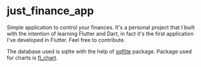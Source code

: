 # just_finance_app

Simple application to control your finances.
It's a personal project that I built with the intention of learning Flutter and Dart, in fact it's the first application I've developed in Flutter.
Feel free to contribute.

The database used is sqlite with the help of [sqflite](https://pub.dev/packages/sqflite) package.
Package used for charts is [fl_chart](https://pub.dev/packages/fl_chart).
